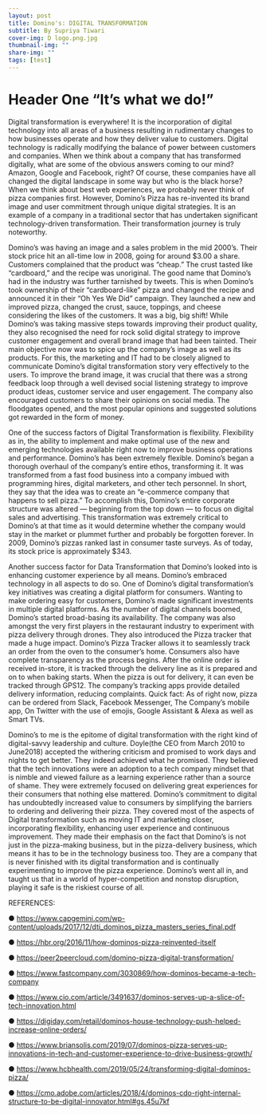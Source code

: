 ```yaml
---
layout: post
title: Domino's: DIGITAL TRANSFORMATION
subtitle: By Supriya Tiwari
cover-img: D logo.png.jpg
thumbnail-img: ""
share-img: ""
tags: [test]
---
```

# Header One “It’s what we do!”

Digital transformation is everywhere! It is the incorporation of digital technology into all areas of a business resulting in rudimentary changes to how businesses operate and how they deliver value to customers. Digital technology is radically modifying the balance of power between customers and companies. When we think about a company that has transformed digitally, what are some of the obvious answers coming to our mind? Amazon, Google and Facebook, right? Of course, these companies have all changed the digital landscape in some way but who is the black horse? When we think about best web experiences, we probably never think of pizza companies first. However, Domino’s Pizza has re-invented its brand image and user commitment through unique digital strategies. It is an example of a company in a traditional sector that has undertaken significant technology-driven transformation. Their transformation journey is truly noteworthy.

Domino’s was having an image and a sales problem in the mid 2000’s. Their stock price hit an all-time low in 2008, going for around $3.00 a share. Customers complained that the product was “cheap.” The crust tasted like “cardboard,” and the recipe was unoriginal. The good name that Domino’s had in the industry was further tarnished by tweets. This is when Domino’s took ownership of their “cardboard-like” pizza and changed the recipe and announced it in their “Oh Yes We Did” campaign. They launched a new and improved pizza, changed the crust, sauce, toppings, and cheese considering the likes of the customers. It was a big, big shift! While Domino’s was taking massive steps towards improving their product quality, they also recognised the need for rock solid digital strategy to improve customer engagement and overall brand image that had been tainted. Their main objective now was to spice up the company’s image as well as its products. For this, the marketing and IT had to be closely aligned to communicate Domino’s digital transformation story very effectively to the users. To improve the brand image, it was crucial that there was a strong feedback loop through a well devised social listening strategy to improve product ideas, customer service and user engagement. The company also encouraged customers to share their opinions on social media. The floodgates opened, and the most popular opinions and suggested solutions got rewarded in the form of money. 

One of the success factors of Digital Transformation is flexibility. Flexibility as in, the ability to implement and make optimal use of the new and emerging technologies available right now to improve business operations and performance. Domino’s has been extremely flexible. Domino’s began a thorough overhaul of the company’s entire ethos, transforming it. It was transformed from a fast food business into a company imbued with programming hires, digital marketers, and other tech personnel. In short, they say that the idea was to create an “e-commerce company that happens to sell pizza.” To accomplish this, Domino’s entire corporate structure was altered — beginning from the top down — to focus on digital sales and advertising. This transformation was extremely critical to Domino’s at that time as it would determine whether the company would stay in the market or plummet further and probably be forgotten forever. In 2009, Domino’s pizzas ranked last in consumer taste surveys. As of today, its stock price is approximately $343.  

Another success factor for Data Transformation that Domino’s looked into is enhancing customer experience by all means. Domino’s embraced technology in all aspects to do so. One of Domino’s digital transformation’s key initiatives was creating a digital platform for consumers. Wanting to make ordering easy for customers, Domino’s made significant investments in multiple digital platforms. As the number of digital channels boomed, Domino’s started broad-basing its availability. The company was also amongst the very first players in the restaurant industry to experiment with pizza delivery through drones. They also introduced the Pizza tracker that made a huge impact. Domino’s Pizza Tracker allows it to seamlessly track an order from the oven to the consumer’s home. Consumers also have complete transparency as the process begins. After the online order is received in-store, it is tracked through the delivery line as it is prepared and on to when baking starts. When the pizza is out for delivery, it can even be tracked through GPS12. The company’s tracking apps provide detailed delivery information, reducing complaints. Quick fact: As of right now, pizza can be ordered from Slack, Facebook Messenger, The Company’s mobile app, On Twitter with the use of emojis, Google Assistant & Alexa as well as Smart TVs. 

Domino’s to me is the epitome of digital transformation with the right kind of digital-savvy leadership and culture. Doyle(the CEO from March 2010 to June2018) accepted the withering criticism and promised to work days and nights to get better. They indeed achieved what he promised. They believed that the tech innovations were an adoption to a tech company mindset that is nimble and viewed failure as a learning experience rather than a source of shame. They were extremely focused on delivering great experiences for their consumers that nothing else mattered. Domino’s commitment to digital has undoubtedly increased value to consumers by simplifying the barriers to ordering and delivering their pizza. They covered most of the aspects of Digital transformation such as moving IT and marketing closer, incorporating flexibility, enhancing user experience and continuous improvement. They made their emphasis on the fact that Domino’s is not just in the pizza-making business, but in the pizza-delivery business, which means it has to be in the technology business too. They are a company that is never finished with its digital transformation and is continually experimenting to improve the pizza experience.  Domino’s went all in, and taught us that in a world of hyper-competition and nonstop disruption, playing it safe is the riskiest course of all. 






REFERENCES:

●     https://www.capgemini.com/wp-content/uploads/2017/12/dti_dominos_pizza_masters_series_final.pdf

●      https://hbr.org/2016/11/how-dominos-pizza-reinvented-itself

●      https://peer2peercloud.com/domino-pizza-digital-transformation/

●      https://www.fastcompany.com/3030869/how-dominos-became-a-tech-company

●      https://www.cio.com/article/3491637/dominos-serves-up-a-slice-of-tech-innovation.html

●      https://digiday.com/retail/dominos-house-technology-push-helped-increase-online-orders/

●     https://www.briansolis.com/2019/07/dominos-pizza-serves-up-innovations-in-tech-and-customer-experience-to-drive-business-growth/

●     https://www.hcbhealth.com/2019/05/24/transforming-digital-dominos-pizza/

●     https://cmo.adobe.com/articles/2018/4/dominos-cdo-right-internal-structure-to-be-digital-innovator.html#gs.45u7kf


